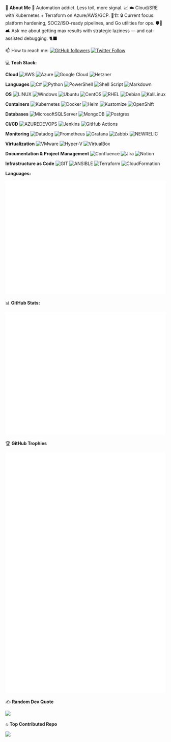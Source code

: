 💫 **About Me**
🤖 Automation addict. Less toil, more signal. 📈
☁️ Cloud/SRE with Kubernetes + Terraform on Azure/AWS/GCP. 🧩🏗️
🔒 Current focus: platform hardening, SOC2/ISO-ready pipelines, and Go utilities for ops. 🛡️🔁
🛋️ Ask me about getting max results with strategic laziness — and cat-assisted debugging. 🐈‍⬛

📫 How to reach me:  [![GitHub followers](https://img.shields.io/github/followers/LordOverlord?label=Follow&style=social)](https://github.com/LordOverlord) [![Twitter Follow](https://img.shields.io/twitter/follow/LordOverlord_?style=social)](https://twitter.com/LordOverlord_)

💻 **Tech Stack:**

**Cloud**
![AWS](https://img.shields.io/badge/AWS-%23FF9900.svg?style=flat&logo=amazon-aws&logoColor=white) ![Azure](https://img.shields.io/badge/azure-%230072C6.svg?style=flat&logo=microsoftazure&logoColor=white) ![Google Cloud](https://img.shields.io/badge/GoogleCloud-%234285F4.svg?style=flat&logo=google-cloud&logoColor=white) ![Hetzner](https://img.shields.io/badge/Hetzner-%23000000.svg?style=flat&logo=hetzner&logoColor=white) </br>

**Languages**
![C#](https://img.shields.io/badge/c%23-%23239120.svg?style=flat&logo=c-sharp&logoColor=white) ![Python](https://img.shields.io/badge/python-3670A0?style=flat&logo=python&logoColor=ffdd54) ![PowerShell](https://img.shields.io/badge/PowerShell-%235391FE.svg?style=flat&logo=powershell&logoColor=white) ![Shell Script](https://img.shields.io/badge/shell_script-%23121011.svg?style=flat&logo=gnu-bash&logoColor=white) ![Markdown](https://img.shields.io/badge/markdown-%23000000.svg?style=flat&logo=markdown&logoColor=white)</br>

**OS**
![LINUX](https://img.shields.io/badge/Linux-FCC624?style=flat&logo=linux&logoColor=black) ![Windows](https://img.shields.io/badge/Windows-0078D7?style=flat&logo=windows&logoColor=white) ![Ubuntu](https://img.shields.io/badge/Ubuntu-E95420?style=flat&logo=ubuntu&logoColor=white) ![CentOS](https://img.shields.io/badge/CentOS-%23000000.svg?style=flat&logo=centos&logoColor=white) ![RHEL](https://img.shields.io/badge/RHEL-%23CC0000.svg?style=flat&logo=redhat&logoColor=white) ![Debian](https://img.shields.io/badge/debian-%23A81D2D.svg?style=flat&logo=debian&logoColor=white) ![KaliLinux](https://img.shields.io/badge/Kali_Linux-%23000000.svg?style=flat&logo=kali-linux&logoColor=white)</br>

**Containers**
![Kubernetes](https://img.shields.io/badge/kubernetes-%23326ce5.svg?style=flat&logo=kubernetes&logoColor=white) ![Docker](https://img.shields.io/badge/docker-%230db7ed.svg?style=flat&logo=docker&logoColor=white) ![Helm](https://img.shields.io/badge/helm-%232C5282.svg?style=flat&logo=helm&logoColor=white) ![Kustomize](https://img.shields.io/badge/kustomize-%23000000.svg?style=flat&logo=kustomize&logoColor=white) ![OpenShift](https://img.shields.io/badge/openshift-%23EE0000.svg?style=flat&logo=openshift&logoColor=white)</br>

**Databases**
![MicrosoftSQLServer](https://img.shields.io/badge/Microsoft%20SQL%20Server-CC2927?style=flat&logo=microsoft%20sql%20server&logoColor=white) ![MongoDB](https://img.shields.io/badge/MongoDB-%234ea94b.svg?style=flat&logo=mongodb&logoColor=white) ![Postgres](https://img.shields.io/badge/postgres-%23316192.svg?style=flat&logo=postgresql&logoColor=white)</br>

**CI/CD**
![AZUREDEVOPS](https://img.shields.io/badge/azuredevops-0078D7.svg?style=flat&logo=azuredevops&logoColor=white&color=%230078D7) ![Jenkins](https://img.shields.io/badge/jenkins-%232C5263.svg?style=flat&logo=jenkins&logoColor=white) ![GitHub Actions](https://img.shields.io/badge/GitHub_Actions-2088FF?style=flat&logo=githubactions&logoColor=white)</br>

**Monitoring**
![Datadog](https://img.shields.io/badge/datadog-%23632CA6.svg?style=flat&logo=DataDog&logoColor=white) ![Prometheus](https://img.shields.io/badge/Prometheus-%23000000.svg?style=flat&logo=prometheus&logoColor=white) ![Grafana](https://img.shields.io/badge/grafana-%23F46800.svg?style=flat&logo=Grafana&logoColor=white) ![Zabbix](https://img.shields.io/badge/Zabbix-%23EA1A1A.svg?style=flat&logo=zabbix&logoColor=white) ![NEWRELIC](https://img.shields.io/badge/newrelic-1CE783.svg?style=flat&logo=newrelic&logoColor=white&color=%231CE783)</br>

**Virtualization**
![VMware](https://img.shields.io/badge/vmware-%23000000.svg?style=flat&logo=vmware&logoColor=white) ![Hyper-V](https://img.shields.io/badge/Hyper-V-0078D7.svg?style=flat&logo=windowsserver&logoColor=white) ![VirtualBox](https://img.shields.io/badge/virtualbox-%23000000.svg?style=flat&logo=virtualbox&logoColor=white)</br>

**Documentation & Project Management**
![Confluence](https://img.shields.io/badge/confluence-%23172BF4.svg?style=flat&logo=confluence&logoColor=white) ![Jira](https://img.shields.io/badge/jira-%230A0FFF.svg?style=flat&logo=jira&logoColor=white) ![Notion](https://img.shields.io/badge/Notion-%23000000.svg?style=flat&logo=notion&logoColor=white)</br>

**Infrastructure as Code**
![GIT](https://img.shields.io/badge/Git-fc6d26?style=flat&logo=git&logoColor=white) ![ANSIBLE](https://img.shields.io/badge/ansible-%231A1918.svg?style=flat&logo=ansible&logoColor=white) ![Terraform](https://img.shields.io/badge/terraform-%235835CC.svg?style=flat&logo=terraform&logoColor=white) ![CloudFormation](https://img.shields.io/badge/AWS%20CloudFormation-232F3E?style=flat&logo=amazonaws&logoColor=white)</br>

**Languages:**

![](output/github-languages.svg)

📊 **GitHub Stats:**

![](output/github-metrics.svg)

🏆 **GitHub Trophies**

![](output/github-achievements.svg)

✍️ **Random Dev Quote**

![](https://quotes-github-readme.vercel.app/api?type=horizontal&theme=radical)

🔝 **Top Contributed Repo**

![](https://github-contributor-stats.vercel.app/api?username=LordOverlord&limit=5&theme=dark&combine_all_yearly_contributions=true)

